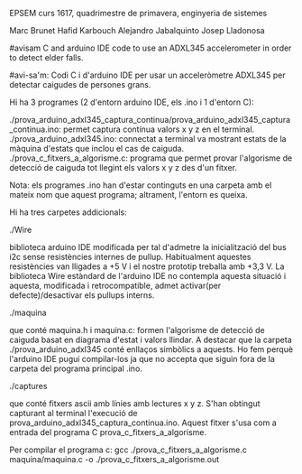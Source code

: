EPSEM curs 1617, quadrimestre de primavera, enginyeria de sistemes

Marc Brunet
Hafid Karbouch
Alejandro Jabalquinto
Josep Lladonosa

#avisam
C and arduino IDE code to use an ADXL345 accelerometer in order to detect elder falls.

#avi-sa'm:
Codi C i d'arduino IDE per usar un acceleròmetre ADXL345 per detectar caigudes de persones grans.

Hi ha 3 programes (2 d'entorn arduino IDE, els .ino i 1 d'entorn C):

./prova_arduino_adxl345_captura_continua/prova_arduino_adxl345_captura_continua.ino: permet captura contínua valors x y z en el terminal.
./prova_arduino_adxl345.ino: connectat a terminal va mostrant estats de la màquina d'estats que inclou el cas de caiguda.
./prova_c_fitxers_a_algorisme.c: programa que permet provar l'algorisme de detecció de caiguda tot llegint els valors x y z des d'un fitxer.

Nota: els programes .ino han d'estar continguts en una carpeta amb el mateix nom que aquest programa; altrament, l'entorn es queixa.

Hi ha tres carpetes addicionals:

./Wire

biblioteca arduino IDE modificada per tal d'admetre la inicialització del bus i2c sense resistències internes de pullup.
Habitualment aquestes resistències van lligades a +5 V i el nostre prototip treballa amb +3,3 V. La biblioteca Wire estàndard de l'arduino IDE
no contempla aquesta situació i aquesta, modificada i retrocompatible, admet activar(per defecte)/desactivar els pullups interns.

./maquina

que conté maquina.h i maquina.c: formen l'algorisme de detecció de caiguda basat en diagrama d'estat i valors llindar.
A destacar que la carpeta ./prova_arduino_adxl345 conté enllaços simbòlics a aquests. Ho fem perquè l'arduino IDE pugui compilar-los
ja que no accepta que siguin fora de la carpeta del programa principal .ino.

./captures

que conté fitxers ascii amb línies amb lectures x y z.
S'han obtingut capturant al terminal l'execució de prova_arduino_adxl345_captura_continua.ino.
Aquest fitxer s'usa com a entrada del programa C prova_c_fitxers_a_algorisme.


Per compilar el programa c:
gcc ./prova_c_fitxers_a_algorisme.c maquina/maquina.c -o ./prova_c_fitxers_a_algorisme.out





